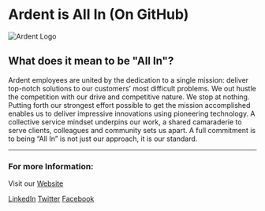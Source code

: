 # Ardent is All In (On GitHub)

![Ardent Logo](https://www.ardentmc.com/wp-content/uploads/2021/02/logo.svg)

## What does it mean to be "All In"?
Ardent employees are united by the dedication to a single mission: deliver top-notch solutions to our customers’ most difficult problems.  We out hustle the competition with our drive and competitive nature. We stop at nothing. Putting forth our strongest effort possible to get the mission accomplished enables us to deliver impressive innovations using pioneering technology. A collective service mindset underpins our work, a shared camaraderie to serve clients, colleagues and community sets us apart. A full commitment is to being “All In” is not just our approach, it is our standard.

---

### For more Information:


Visit our [Website](https://www.ardentmc.com/)

[LinkedIn](https://www.linkedin.com/company/ardent-mc/)
[Twitter](https://twitter.com/ardentmc)
[Facebook](https://www.facebook.com/ArdentMC/)

